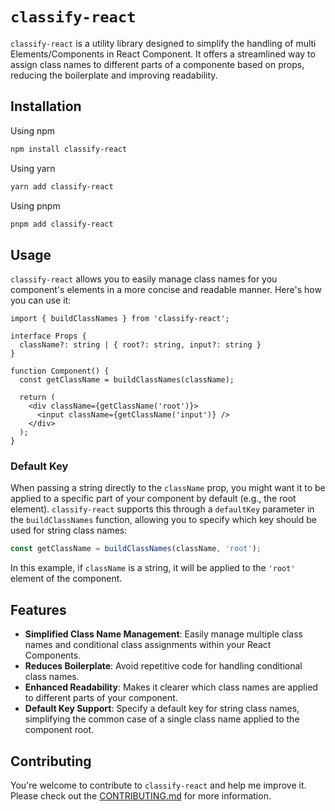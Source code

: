 # `classify-react`
`classify-react` is a utility library designed to simplify the handling of multi Elements/Components in React Component. It offers a streamlined way to assign class names to different parts of a componente based on props, reducing the boilerplate and improving readability.

## Installation

Using npm
```bash
npm install classify-react
```

Using yarn
```bash
yarn add classify-react
```

Using pnpm
```bash
pnpm add classify-react
```

## Usage

`classify-react` allows you to easily manage class names for you component's elements in a more concise and readable manner. Here's how you can use it:
```tsx
import { buildClassNames } from 'classify-react';

interface Props {
  className?: string | { root?: string, input?: string }
}

function Component() {
  const getClassName = buildClassNames(className);

  return (
    <div className={getClassName('root')}>
      <input className={getClassName('input')} />
    </div>
  );
}
```

### Default Key

When passing a string directly to the `className` prop, you might want it to be applied to a specific part of your component by default (e.g., the root element). `classify-react` supports this through a `defaultKey` parameter in the `buildClassNames` function, allowing you to specify which key should be used for string class names:
```ts
const getClassName = buildClassNames(className, 'root');
```

In this example, if `className` is a string, it will be applied to the `'root'` element of the component.

## Features

- **Simplified Class Name Management**: Easily manage multiple class names and conditional class assignments within your React Components.
- **Reduces Boilerplate**: Avoid repetitive code for handling conditional class names.
- **Enhanced Readability**: Makes it clearer which class names are applied to different parts of your component.
- **Default Key Support**: Specify a default key for string class names, simplifying the common case of a single class name applied to the component root.

## Contributing

You're welcome to contribute to `classify-react` and help me improve it. Please check out the [CONTRIBUTING.md](https://github.com/felipstein/classify-react/blob/master/CONTRIBUTING.md) for more information.
